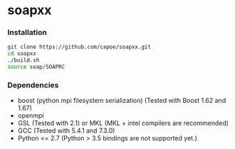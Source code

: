 # soapxx

### Installation
```bash
git clone https://github.com/capoe/soapxx.git
cd soapxx
./build.sh
source soap/SOAPRC
```

### Dependencies
- boost (python mpi filesystem serialization) (Tested with Boost 1.62 and 1.67)
- openmpi
- GSL (Tested with 2.1) or MKL (MKL + intel compilers are recommended)
- GCC (Tested with 5.4.1 and 7.3.0)
- Python <= 2.7 (Python > 3.5 bindings are not supported yet.)
